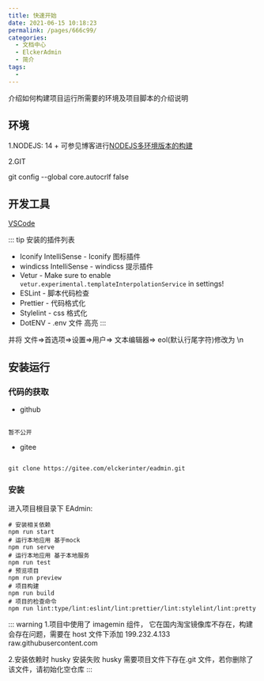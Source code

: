 ```yaml
---
title: 快速开始
date: 2021-06-15 10:18:23
permalink: /pages/666c99/
categories:
  - 文档中心
  - ElckerAdmin
  - 简介
tags:
  - 
---
```


介绍如何构建项目运行所需要的环境及项目脚本的介绍说明

## 环境

1.NODEJS: 14 + 可参见博客进行[NODEJS多环境版本的构建]()

2.GIT

git config --global core.autocrlf false

## 开发工具

[VSCode](https://code.visualstudio.com/) 

::: tip
安装的插件列表

* Iconify IntelliSense - Iconify 图标插件
* windicss IntelliSense - windicss 提示插件
* Vetur -  Make sure to enable `vetur.experimental.templateInterpolationService` in settings!
* ESLint - 脚本代码检查
* Prettier - 代码格式化
* Stylelint - css 格式化
* DotENV - .env 文件 高亮
:::

并将 文件=>首选项=>设置=>用户=> 文本编辑器=> eol(默认行尾字符)修改为 \n

## 安装运行

### 代码的获取

* github

``` git

暂不公开

```
  
* gitee

``` git

git clone https://gitee.com/elckerinter/eadmin.git

```

### 安装

进入项目根目录下 EAdmin:

``` nodejs
# 安装相关依赖
npm run start
# 运行本地应用 基于mock
npm run serve
# 运行本地应用 基于本地服务
npm run test
# 预览项目
npm run preview
# 项目构建
npm run build
# 项目的检查命令
npm run lint:type/lint:eslint/lint:prettier/lint:stylelint/lint:pretty

```

::: warning
1.项目中使用了 imagemin 组件， 它在国内淘宝镜像库不存在，构建会存在问题，需要在
host 文件下添加
199.232.4.133 raw.githubusercontent.com

2.安装依赖时 husky 安装失败
husky 需要项目文件下存在.git 文件，若你删除了该文件，请初始化空仓库
:::
